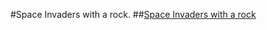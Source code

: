 #Space Invaders with a rock.
##[Space Invaders with a rock](http://www.qin-zhu.com/space_invadersJS/)
